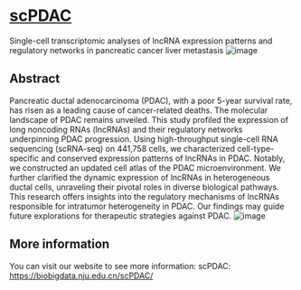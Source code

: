 # [scPDAC](https://biobigdata.nju.edu.cn/scPDAC/)
Single-cell transcriptomic analyses of lncRNA expression patterns and regulatory networks in pancreatic cancer liver metastasis
![image](https://github.com/user-attachments/assets/48319560-d460-439a-8293-970c2e54974e)


## Abstract
Pancreatic ductal adenocarcinoma (PDAC), with a poor 5-year survival rate, has risen as a leading cause of cancer-related deaths. The molecular landscape of PDAC remains unveiled. This study profiled the expression of long noncoding RNAs (lncRNAs) and their regulatory networks underpinning PDAC progression. Using high-throughput single-cell RNA sequencing (scRNA-seq) on 441,758 cells, we characterized cell-type-specific and conserved expression patterns of lncRNAs in PDAC. Notably, we constructed an updated cell atlas of the PDAC microenvironment. We further clarified the dynamic expression of lncRNAs in heterogeneous ductal cells, unraveling their pivotal roles in diverse biological pathways. This research offers insights into the regulatory mechanisms of lncRNAs responsible for intratumor heterogeneity in PDAC. Our findings may guide future explorations for therapeutic strategies against PDAC.
![image](https://github.com/user-attachments/assets/c9a47f87-70ab-408b-9f1d-458e7da21834)

## More information
You can visit our website to see more information: 
scPDAC: https://biobigdata.nju.edu.cn/scPDAC/
